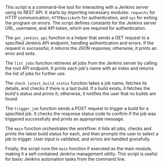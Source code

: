 This script is a command-line tool for interacting with a Jenkins server using its REST API. It starts by importing necessary modules: `requests` for HTTP communication, `HTTPBasicAuth` for authentication, and `sys` for exiting the program on errors. The script defines constants for the Jenkins server URL, username, and API token, which are required for authentication.

The `get_jenkins_api` function is a helper that sends a GET request to a specified Jenkins API endpoint, handling authentication and errors. If the request is successful, it returns the JSON response; otherwise, it prints an error and exits.

The `list_jobs` function retrieves all jobs from the Jenkins server by calling the root API endpoint. It prints each job's name with an index and returns the list of jobs for further use.

The `check_latest_build_status` function takes a job name, fetches its details, and checks if there is a last build. If a build exists, it fetches the build's status and prints it; otherwise, it notifies the user that no builds are found.

The `trigger_job` function sends a POST request to trigger a build for a specified job. It checks the response status code to confirm if the job was triggered successfully and prints an appropriate message.

The `main` function orchestrates the workflow: it lists all jobs, checks and prints the latest build status for each, and then prompts the user to select a job to trigger. User input is validated, and errors are handled gracefully.

Finally, the script runs the `main` function if executed as the main module, making it a self-contained Jenkins management utility. This script is useful for basic Jenkins automation tasks from the command line.